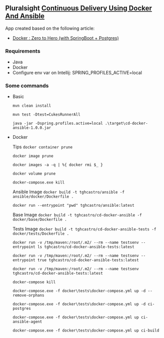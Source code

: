 ## Pluralsight [Continuous Delivery Using Docker And Ansible](https://app.pluralsight.com/library/courses/docker-ansible-continuous-delivery)

App created based on the following article:

* [Docker : Zero to Hero (with SpringBoot + Postgres)](https://medium.com/@isurunuwanthilaka/docker-zero-to-hero-with-springboot-postgres-e0b8c3a4dccb)

### Requirements

- Java
- Docker
- Configure env var on Intellij: SPRING_PROFILES_ACTIVE=local

### Some commands

* Basic

    `mvn clean install`
    
    `mvn test -Dtest=CukesRunnerAll`
    
    `java -jar -Dspring.profiles.active=local .\target\cd-docker-ansible-1.0.0.jar`

* Docker
    
    Tips
    `docker container prune`
    
    `docker image prune`
    
    `docker images -a -q | %{ docker rmi $_ }`
    
    `docker volume prune`
    
    `docker-compose.exe kill`
    
    Ansible Image
    `docker build -t tghcastro/ansible -f ansible/docker/Dockerfile .`
    
    `docker run --entrypoint "pwd" tghcastro/ansible:latest`
    
    Base Image
    `docker build -t tghcastro/cd-docker-ansible -f docker/base/Dockerfile .`
    
    Tests Image
    `docker build -t tghcastro/cd-docker-ansible-tests -f docker/tests/Dockerfile .`
    
    `docker run -v /tmp/maven:/root/.m2/ --rm --name testsenv --entrypoint ls tghcastro/cd-docker-ansible-tests:latest`
    
    `docker run -v /tmp/maven:/root/.m2/ --rm --name testsenv --entrypoint true tghcastro/cd-docker-ansible-tests:latest`
    
    `docker run -v /tmp/maven:/root/.m2/ --rm --name testsenv tghcastro/cd-docker-ansible-tests:latest`
    
    `docker-compose kill`
    
    `docker-compose.exe -f docker\tests\docker-compose.yml up -d --remove-orphans`
    
    `docker-compose.exe -f docker\tests\docker-compose.yml up -d ci-postgres`
    
    `docker-compose.exe -f docker\tests\docker-compose.yml up ci-ansible-agent`
    
    `docker-compose.exe -f docker\tests\docker-compose.yml up ci-build`
    



